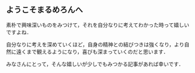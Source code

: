 ## ようこそまるめろんへ

素朴で興味深いものをみつけて，それを自分なりに考えてわかった時って嬉しいですよね．

自分なりに考えを深めていくほど，自身の精神との結びつきは強くなり，より自然に遠くまで観えるようになり，喜びも深まっていくのだと思います．

みなさんにとって，そんな嬉しいが少しでもみつかる記事があれば幸いです．
